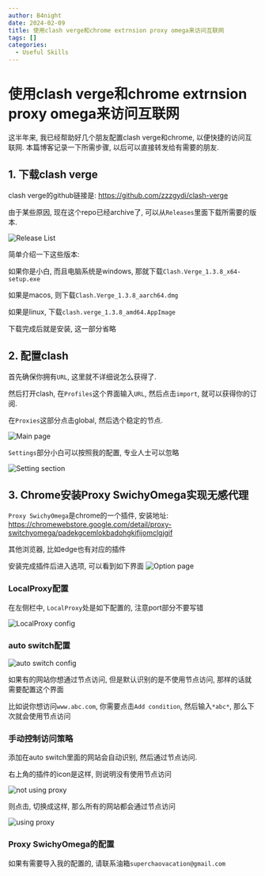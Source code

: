 ```yaml
---
author: B4night
date: 2024-02-09
title: 使用clash verge和chrome extrnsion proxy omega来访问互联网
tags: []
categories:
  - Useful Skills
---
```


# 使用clash verge和chrome extrnsion proxy omega来访问互联网

这半年来, 我已经帮助好几个朋友配置clash verge和chrome, 以便快捷的访问互联网. 本篇博客记录一下所需步骤, 以后可以直接转发给有需要的朋友.

## 1. 下载clash verge

clash verge的github链接是: <https://github.com/zzzgydi/clash-verge>

由于某些原因, 现在这个repo已经archive了, 可以从`Releases`里面下载所需要的版本.

![Release List](https://joplin-imgbed-1312299157.cos.ap-nanjing.myqcloud.com/2024/02/upgit_20240209_1707466514.png)

简单介绍一下这些版本:

如果你是小白, 而且电脑系统是windows, 那就下载`Clash.Verge_1.3.8_x64-setup.exe`

如果是macos, 则下载`Clash.Verge_1.3.8_aarch64.dmg`

如果是linux, 下载`clash.verge_1.3.8_amd64.AppImage`

下载完成后就是安装, 这一部分省略

## 2. 配置clash

首先确保你拥有`URL`, 这里就不详细说怎么获得了.

然后打开clash, 在`Profiles`这个界面输入`URL`, 然后点击`import`, 就可以获得你的订阅.

在`Proxies`这部分点击global, 然后选个稳定的节点.

![Main page](https://joplin-imgbed-1312299157.cos.ap-nanjing.myqcloud.com/2024/02/upgit_20240209_1707466826.png)

`Settings`部分小白可以按照我的配置, 专业人士可以忽略

![Setting section](https://joplin-imgbed-1312299157.cos.ap-nanjing.myqcloud.com/2024/02/upgit_20240209_1707466885.png)

## 3. Chrome安装Proxy SwichyOmega实现无感代理

`Proxy SwichyOmega`是chrome的一个插件, 安装地址: <https://chromewebstore.google.com/detail/proxy-switchyomega/padekgcemlokbadohgkifijomclgjgif>

其他浏览器, 比如edge也有对应的插件

安装完成插件后进入选项, 可以看到如下界面
![Option page](https://joplin-imgbed-1312299157.cos.ap-nanjing.myqcloud.com/2024/02/upgit_20240209_1707467081.png)

### LocalProxy配置

在左侧栏中, `LocalProxy`处是如下配置的, 注意port部分不要写错

![LocalProxy config](https://joplin-imgbed-1312299157.cos.ap-nanjing.myqcloud.com/2024/02/upgit_20240209_1707467186.png)

### auto switch配置

![auto switch config](https://joplin-imgbed-1312299157.cos.ap-nanjing.myqcloud.com/2024/02/upgit_20240209_1707467240.png)

如果有的网站你想通过节点访问, 但是默认识别的是不使用节点访问, 那样的话就需要配置这个界面

比如说你想访问`www.abc.com`, 你需要点击`Add condition`, 然后输入`*abc*`, 那么下次就会使用节点访问

### 手动控制访问策略

添加在auto switch里面的网站会自动识别, 然后通过节点访问.

右上角的插件的icon是这样, 则说明没有使用节点访问

![not using proxy](https://joplin-imgbed-1312299157.cos.ap-nanjing.myqcloud.com/2024/02/upgit_20240209_1707467404.png)

则点击, 切换成这样, 那么所有的网站都会通过节点访问

![using proxy](https://joplin-imgbed-1312299157.cos.ap-nanjing.myqcloud.com/2024/02/upgit_20240209_1707467435.png)

### Proxy SwichyOmega的配置

如果有需要导入我的配置的, 请联系油箱`superchaovacation@gmail.com`
